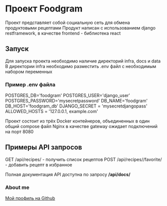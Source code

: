 # Проект Foodgram #

Проект представляет собой социальную сеть для обмена продуктовыми рецептами
Продукт написан с использованием django restframework, в качестве frontend - библиотека react


## Запуск ##

Для запуска проекта необходимо наличие директорий infra, docs и data
В директории infra необходимо разместить .env файл с необходимым набором переменных


### Пример .env файла
POSTGRES_DB='foodgram'
POSTGRES_USER='django_user'
POSTGRES_PASSWORD='mysecretpassword'
DB_NAME='foodgram'
DB_HOST='foodgram_db'
DJANGO_SECRET = 'mysecretdjangopass'
ALLOWED_HOSTS = '127.0.0.1, example.com'


Проект состоит из трёх Docker контейнеров, объединенных в один общий compose файл
Nginx в качестве gateway ожидает подключений на порт 8080

## Примеры API запросов ##

GET /api/recipes/ - получить список рецептов
POST /api/recipes/<id>/favorite/ - добавить рецепт в избранное

Полная документация API доступна по запросу <b>/api/docs/</b>

### About me ###

[Мой профиль на Github](https://github.com/eobgolts)
